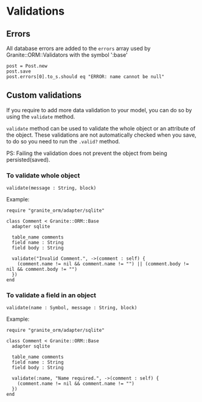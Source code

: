 # Validations

## Errors

All database errors are added to the `errors` array used by Granite::ORM::Validators with the symbol ':base'

```text
post = Post.new
post.save
post.errors[0].to_s.should eq "ERROR: name cannot be null"
```

## Custom validations

If you require to add more data validation to your model, you can do so by using the `validate` method.

`validate` method can be used to validate the whole object or an attribute of the object. These validations are not automatically checked when you save, to do so you need to run the `.valid?` method.

PS: Failing the validation does not prevent the object from being persisted\(saved\).

### To validate whole object

`validate(message : String, block)`

Example:

```text
require "granite_orm/adapter/sqlite"

class Comment < Granite::ORM::Base
  adapter sqlite

  table_name comments
  field name : String
  field body : String

  validate("Invalid Comment.", ->(comment : self) {
    (comment.name != nil && comment.name != "") || (comment.body != nil && comment.body != "")
  })
end
```

### To validate a field in an object

`validate(name : Symbol, message : String, block)`

Example:

```text
require "granite_orm/adapter/sqlite"

class Comment < Granite::ORM::Base
  adapter sqlite

  table_name comments
  field name : String
  field body : String

  validate(:name, "Name required.", ->(comment : self) {
    (comment.name != nil && comment.name != "")
  })
end
```

